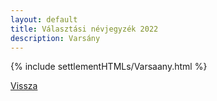 ```yaml
---
layout: default
title: Választási névjegyzék 2022
description: Varsány
---
```


{% include settlementHTMLs/Varsaany.html %}

[Vissza](./)